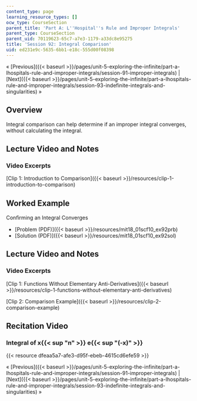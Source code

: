 ```yaml
---
content_type: page
learning_resource_types: []
ocw_type: CourseSection
parent_title: 'Part A: L''Hospital''s Rule and Improper Integrals'
parent_type: CourseSection
parent_uid: 70119623-65c7-a7e3-1179-a33dc8e95275
title: 'Session 92: Integral Comparison'
uid: ed231e9c-5635-6bb1-e18c-555d00f08398
---
```


« [Previous]({{< baseurl >}}/pages/unit-5-exploring-the-infinite/part-a-lhospitals-rule-and-improper-integrals/session-91-improper-integrals) | [Next]({{< baseurl >}}/pages/unit-5-exploring-the-infinite/part-a-lhospitals-rule-and-improper-integrals/session-93-indefinite-integrals-and-singularities) »

Overview
--------

Integral comparison can help determine if an improper integral converges, without calculating the integral.

Lecture Video and Notes
-----------------------

### Video Excerpts

[Clip 1: Introduction to Comparison]({{< baseurl >}}/resources/clip-1-introduction-to-comparison)

Worked Example
--------------

Conﬁrming an Integral Converges

*   [Problem (PDF)]({{< baseurl >}}/resources/mit18_01scf10_ex92prb)
*   [Solution (PDF)]({{< baseurl >}}/resources/mit18_01scf10_ex92sol)

Lecture Video and Notes
-----------------------

### Video Excerpts

[Clip 1: Functions Without Elementary Anti-Derivatives]({{< baseurl >}}/resources/clip-1-functions-without-elementary-anti-derivatives)

[Clip 2: Comparison Example]({{< baseurl >}}/resources/clip-2-comparison-example)

Recitation Video
----------------

### Integral of x{{< sup "n" >}} e{{< sup "(-x)" >}}

{{< resource dfeaa5a7-afe3-d95f-ebeb-4615cd6efe59 >}}

« [Previous]({{< baseurl >}}/pages/unit-5-exploring-the-infinite/part-a-lhospitals-rule-and-improper-integrals/session-91-improper-integrals) | [Next]({{< baseurl >}}/pages/unit-5-exploring-the-infinite/part-a-lhospitals-rule-and-improper-integrals/session-93-indefinite-integrals-and-singularities) »